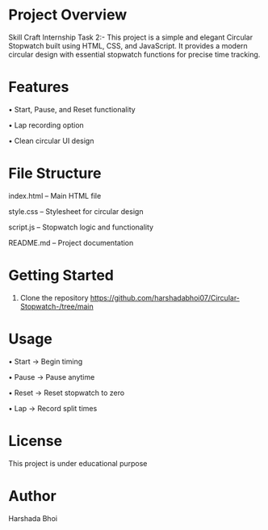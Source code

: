 # Project Overview

Skill Craft Internship Task 2:- This project is a simple and elegant Circular Stopwatch built using HTML, CSS, and JavaScript.
It provides a modern circular design with essential stopwatch functions for precise time tracking.


# Features

• Start, Pause, and Reset functionality

• Lap recording option

• Clean circular UI design


# File Structure

index.html – Main HTML file

style.css – Stylesheet for circular design

script.js – Stopwatch logic and functionality

README.md – Project documentation


# Getting Started

1. Clone the repository
https://github.com/harshadabhoi07/Circular-Stopwatch-/tree/main


# Usage

• Start → Begin timing

• Pause → Pause anytime

• Reset → Reset stopwatch to zero

• Lap → Record split times


# License

This project is under educational purpose 


# Author

Harshada Bhoi
